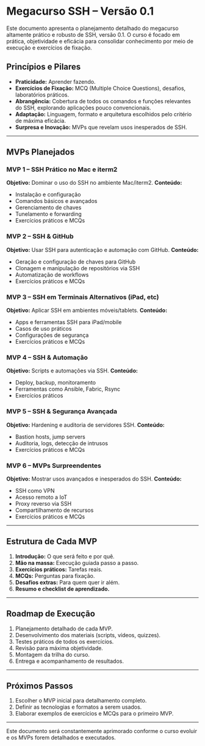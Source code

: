 # Megacurso SSH – Versão 0.1

Este documento apresenta o planejamento detalhado do megacurso altamente prático e robusto de SSH, versão 0.1. O curso é focado em prática, objetividade e eficácia para consolidar conhecimento por meio de execução e exercícios de fixação.

## Princípios e Pilares
- **Praticidade:** Aprender fazendo.
- **Exercícios de Fixação:** MCQ (Multiple Choice Questions), desafios, laboratórios práticos.
- **Abrangência:** Cobertura de todos os comandos e funções relevantes do SSH, explorando aplicações pouco convencionais.
- **Adaptação:** Linguagem, formato e arquitetura escolhidos pelo critério de máxima eficácia.
- **Surpresa e Inovação:** MVPs que revelam usos inesperados de SSH.

---

## MVPs Planejados

### MVP 1 – SSH Prático no Mac e iterm2
**Objetivo:** Dominar o uso do SSH no ambiente Mac/iterm2.
**Conteúdo:**
- Instalação e configuração
- Comandos básicos e avançados
- Gerenciamento de chaves
- Tunelamento e forwarding
- Exercícios práticos e MCQs

### MVP 2 – SSH & GitHub
**Objetivo:** Usar SSH para autenticação e automação com GitHub.
**Conteúdo:**
- Geração e configuração de chaves para GitHub
- Clonagem e manipulação de repositórios via SSH
- Automatização de workflows
- Exercícios práticos e MCQs

### MVP 3 – SSH em Terminais Alternativos (iPad, etc)
**Objetivo:** Aplicar SSH em ambientes móveis/tablets.
**Conteúdo:**
- Apps e ferramentas SSH para iPad/mobile
- Casos de uso práticos
- Configurações de segurança
- Exercícios práticos e MCQs

### MVP 4 – SSH & Automação
**Objetivo:** Scripts e automações via SSH.
**Conteúdo:**
- Deploy, backup, monitoramento
- Ferramentas como Ansible, Fabric, Rsync
- Exercícios práticos

### MVP 5 – SSH & Segurança Avançada
**Objetivo:** Hardening e auditoria de servidores SSH.
**Conteúdo:**
- Bastion hosts, jump servers
- Auditoria, logs, detecção de intrusos
- Exercícios práticos e MCQs

### MVP 6 – MVPs Surpreendentes
**Objetivo:** Mostrar usos avançados e inesperados do SSH.
**Conteúdo:**
- SSH como VPN
- Acesso remoto a IoT
- Proxy reverso via SSH
- Compartilhamento de recursos
- Exercícios práticos e MCQs

---

## Estrutura de Cada MVP
1. **Introdução:** O que será feito e por quê.
2. **Mão na massa:** Execução guiada passo a passo.
3. **Exercícios práticos:** Tarefas reais.
4. **MCQs:** Perguntas para fixação.
5. **Desafios extras:** Para quem quer ir além.
6. **Resumo e checklist de aprendizado.**

---

## Roadmap de Execução
1. Planejamento detalhado de cada MVP.
2. Desenvolvimento dos materiais (scripts, vídeos, quizzes).
3. Testes práticos de todos os exercícios.
4. Revisão para máxima objetividade.
5. Montagem da trilha do curso.
6. Entrega e acompanhamento de resultados.

---

## Próximos Passos
1. Escolher o MVP inicial para detalhamento completo.
2. Definir as tecnologias e formatos a serem usados.
3. Elaborar exemplos de exercícios e MCQs para o primeiro MVP.

---

Este documento será constantemente aprimorado conforme o curso evoluir e os MVPs forem detalhados e executados.